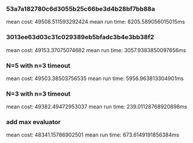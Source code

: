 ### 53a7a182780c6d3055b25c66be3d4b28bf7bb88a
mean cost: 49508.511593292424
mean run time: 8205.589056015015ms

### 3013ee63d03c31c029389eb5bfadc3b4e3bb38f2
mean cost: 49153.37075074682
mean run time: 3057.9383850097656ms

### N=5 with n=3 timeout
mean cost: 49503.38503756535
mean run time: 5956.963813304901ms

### N=3 with n=3 timeout
mean cost: 49382.49472953037
mean run time: 239.01128768920898ms

### add max evaluator
mean cost: 48341.15786902501
mean run time: 673.6149191856384ms

